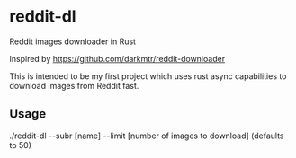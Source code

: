 # reddit-dl
Reddit images downloader in Rust

Inspired by https://github.com/darkmtr/reddit-downloader

This is intended to be my first project which uses rust async capabilities to download images from Reddit fast.

## Usage

./reddit-dl --subr [name] --limit [number of images to download] (defaults to 50)
